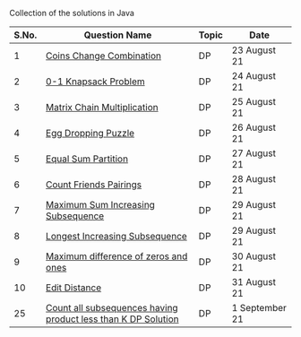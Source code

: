 Collection of the solutions in Java

S.No. | Question Name | Topic | Date |
------|---------------|-------|------|
1 | [ Coins Change Combination ](https://github.com/245charan/DSA/blob/main/Dynamic%20Programming/CoinsChangeCombination.java) | DP  | 23 August 21 |
2 | [ 0-1 Knapsack Problem ](https://github.com/245charan/DSA/blob/main/Dynamic%20Programming/01Knapsack.java) | DP  | 24 August 21 |
3 | [ Matrix Chain Multiplication  ](https://github.com/245charan/DSA/blob/main/Dynamic%20Programming/MatrixChainMultiplication.java) | DP  | 25 August 21 |
4 | [ Egg Dropping Puzzle ](https://github.com/245charan/DSA/blob/main/Dynamic%20Programming/eggDrop.java) | DP  | 26 August 21 |
5 | [ Equal Sum Partition ](https://github.com/245charan/DSA/blob/main/Dynamic%20Programming/equalPartition.java) | DP  | 27 August 21 |
6 | [ Count Friends Pairings ](https://github.com/245charan/DSA/blob/main/Dynamic%20Programming/countFriendsPairings.java) | DP  | 28 August 21 |
7 | [ Maximum Sum Increasing Subsequence  ](https://github.com/245charan/DSA/blob/main/Dynamic%20Programming/countFriendsPairings.java) | DP  | 29 August 21 |
8 | [ Longest Increasing Subsequence ](https://github.com/245charan/DSA/blob/main/Dynamic%20Programming/LongestInSubsequence.java) | DP  | 29 August 21 |
9 | [ Maximum difference of zeros and ones ](https://github.com/245charan/DSA/blob/main/Dynamic%20Programming/maxSubstring.java) | DP  | 30 August 21 |
10 | [ Edit Distance ](https://github.com/245charan/DSA/blob/main/Dynamic%20Programming/editDistance.java) | DP  | 31 August 21 |
25 | [Count all subsequences having product less than K DP Solution](https://github.com/245charan/DSA/blob/main/Arrays/numSubarrayProductLessThanKDP.java) | DP | 1 September 21 |







